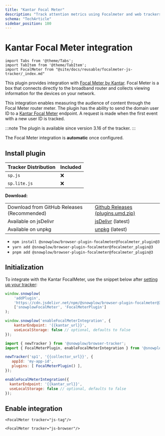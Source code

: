 ```yaml
---
title: "Kantar Focal Meter"
description: "Track attention metrics using Focalmeter and web trackers v3 for behavioral engagement analytics."
schema: "TechArticle"
sidebar_position: 180
---
```


# Kantar Focal Meter integration

```mdx-code-block
import Tabs from '@theme/Tabs';
import TabItem from '@theme/TabItem';
import FocalMeter from "@site/docs/reusable/focalmeter-js-tracker/_index.md"
```

This plugin provides integration with [Focal Meter by Kantar](https://www.virtualmeter.co.uk/focalmeter). Focal Meter is a box that connects directly to the broadband router and collects viewing information for the devices on your network.

This integration enables measuring the audience of content through the Focal Meter router meter.
The plugin has the ability to send the domain user ID to a [Kantar Focal Meter](https://www.virtualmeter.co.uk/focalmeter) endpoint.
A request is made when the first event with a new user ID is tracked.

:::note
The plugin is available since version 3.16 of the tracker.
:::

The Focal Meter integration is **automatic** once configured.

## Install plugin

<Tabs groupId="platform" queryString>
  <TabItem value="js" label="JavaScript (tag)" default>

| Tracker Distribution | Included |
|----------------------|----------|
| `sp.js`              | ❌        |
| `sp.lite.js`         | ❌        |

**Download:**

<table><tbody><tr><td>Download from GitHub Releases (Recommended)</td><td><a href="https://github.com/snowplow/snowplow-javascript-tracker/releases">Github Releases (plugins.umd.zip)</a></td></tr><tr><td>Available on jsDelivr</td><td><a href="https://cdn.jsdelivr.net/npm/@snowplow/browser-plugin-focalmeter@3/dist/index.umd.min.js">jsDelivr</a> (latest)</td></tr><tr><td>Available on unpkg</td><td><a href="https://unpkg.com/@snowplow/browser-plugin-focalmeter@3/dist/index.umd.min.js">unpkg</a> (latest)</td></tr></tbody></table>

  </TabItem>
  <TabItem value="browser" label="Browser (npm)">

- `npm install @snowplow/browser-plugin-focalmeter@focalmeter_plugin@3`
- `yarn add @snowplow/browser-plugin-focalmeter@focalmeter_plugin@3`
- `pnpm add @snowplow/browser-plugin-focalmeter@focalmeter_plugin@3`

</TabItem>
</Tabs>

## Initialization

<Tabs groupId="platform" queryString>
  <TabItem value="js" label="JavaScript (tag)" default>

To integrate with the Kantar FocalMeter, use the snippet below after [setting up your tracker](../../quick-start-guide/index.md):

```javascript
window.snowplow(
    'addPlugin',
    'https://cdn.jsdelivr.net/npm/@snowplow/browser-plugin-focalmeter@3/dist/index.umd.min.js',
    ['snowplowFocalMeter', 'FocalMeterPlugin']
);

window.snowplow('enableFocalMeterIntegration', {
    kantarEndpoint: '{{kantar_url}}',
    useLocalStorage: false // optional, defaults to false
});
```

  </TabItem>
  <TabItem value="browser" label="Browser (npm)">

```javascript
import { newTracker } from '@snowplow/browser-tracker';
import { FocalMeterPlugin, enableFocalMeterIntegration } from '@snowplow/browser-plugin-focalmeter';

newTracker('sp1', '{{collector_url}}', {
   appId: 'my-app-id',
   plugins: [ FocalMeterPlugin() ],
});

enableFocalMeterIntegration({
  kantarEndpoint: '{{kantar_url}}',
  useLocalStorage: false // optional, defaults to false
});
```
  </TabItem>
</Tabs>

## Enable integration

<Tabs groupId="platform" queryString>
  <TabItem value="js" label="JavaScript (tag)" default>

```mdx-code-block
<FocalMeter tracker="js-tag"/>
```

  </TabItem>
  <TabItem value="browser" label="Browser (npm)">

```mdx-code-block
<FocalMeter tracker="js-browser"/>
```

  </TabItem>
</Tabs>
